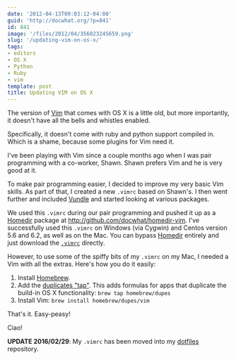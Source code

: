 ```yaml
---
date: '2012-04-13T09:03:12-04:00'
guid: 'http://docwhat.org/?p=841'
id: 841
image: '/files/2012/04/356023245659.png'
slug: '/updating-vim-on-os-x/'
tags:
- editors
- OS X
- Python
- Ruby
- vim
template: post
title: Updating VIM on OS X
---
```


The version of [Vim](http://www.vim.org/) that comes with OS X is a
little old, but more importantly, it doesn't have all the bells and
whistles enabled.

Specifically, it doesn't come with ruby and python support compiled
in. Which is a shame, because some plugins for Vim need it.

I've been playing with Vim since a couple months ago when I was pair
programming with a co-worker, Shawn. Shawn prefers Vim and he is
very good at it.

To make pair programming easier, I decided to improve my very basic
Vim skills. As part of that, I created a new `.vimrc` based on
Shawn's. I then went further and included
[Vundle](https://github.com/gmarik/vundle) and started looking at
various packages.

We used this `.vimrc` during our pair programming and pushed it up
as a [Homedir](http://github.com/docwhat/homedir) package at
<http://github.com/docwhat/homedir-vim>. I've successfully used this
`.vimrc` on Windows (via Cygwin) and Centos version 5.6 and 6.2, as
well as on the Mac. You can bypass
[Homedir](http://github.com/docwhat/homedir) entirely and just
download the
[`.vimrc`](https://raw.github.com/docwhat/homedir-vim/master/vimrc/.vimrc)
directly.

However, to use some of the spiffy bits of my `.vimrc` on my Mac, I
needed a Vim with all the extras. Here's how you do it easily:

1.  Install [Homebrew](http://mxcl.github.com/homebrew/).
2.  Add the [duplicates
    "tap"](https://github.com/Homebrew/homebrew-dupes). This adds
    formulas for apps that duplicate the build-in OS X
    functionality: `brew tap homebrew/dupes`
3.  Install Vim: `brew install homebrew/dupes/vim`

That's it. Easy-peasy!

Ciao!

**UPDATE 2016/02/29**: My `.vimrc` has been moved into my
[dotfiles](https://github.com/docwhat/dotfiles) repository.

